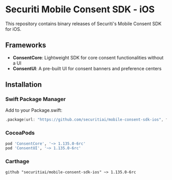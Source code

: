 # Securiti Mobile Consent SDK - iOS

This repository contains binary releases of Securiti's Mobile Consent SDK for iOS.

## Frameworks

- **ConsentCore**: Lightweight SDK for core consent functionalities without a UI
- **ConsentUI**: A pre-built UI for consent banners and preference centers

## Installation

### Swift Package Manager
Add to your Package.swift:
```swift
.package(url: "https://github.com/securitiai/mobile-consent-sdk-ios", from: "1.135.0-6rc")
```

### CocoaPods
```ruby
pod 'ConsentCore', '~> 1.135.0-6rc'
pod 'ConsentUI', '~> 1.135.0-6rc'
```

### Carthage
```
github "securitiai/mobile-consent-sdk-ios" ~> 1.135.0-6rc
```
